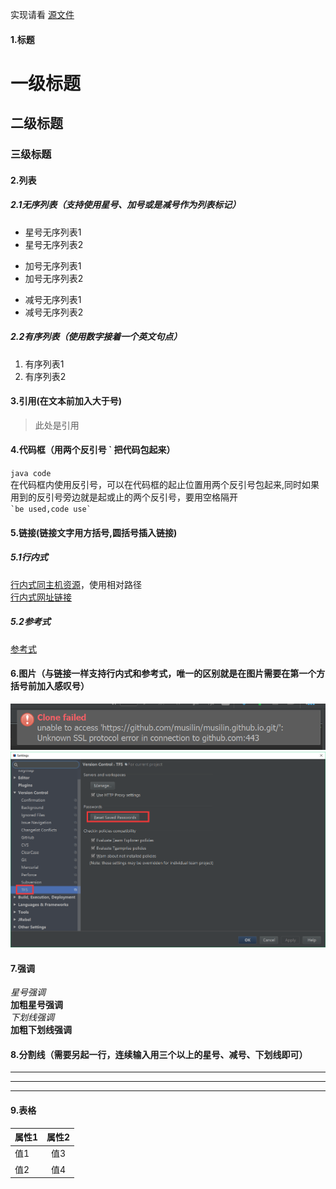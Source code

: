 实现请看 [源文件](https://raw.githubusercontent.com/musilin/musilin.github.io/master/tools/Markdown/Markdown.md)       

#### 1.标题

# 一级标题   

## 二级标题     

### 三级标题     

#### 2.列表   

##### 2.1无序列表（支持使用星号、加号或是减号作为列表标记）

* 星号无序列表1   
* 星号无序列表2    

+ 加号无序列表1
+ 加号无序列表2

- 减号无序列表1   
- 减号无序列表2    

##### 2.2有序列表（使用数字接着一个英文句点）   
1. 有序列表1
2. 有序列表2

#### 3.引用(在文本前加入大于号)   
> 此处是引用    

#### 4.代码框（用两个反引号 ` 把代码包起来）   
`java code`   
在代码框内使用反引号，可以在代码框的起止位置用两个反引号包起来,同时如果用到的反引号旁边就是起或止的两个反引号，要用空格隔开       
`` `be used,code use`  ``     

#### 5.链接(链接文字用方括号,圆括号插入链接)   

##### 5.1行内式    
[行内式同主机资源](/file/lombok-plugin-0.13.16.zip)，使用相对路径           
[行内式网址链接](https://musilin.github.io)     

##### 5.2参考式     
[参考式][link_id]       

[link_id]: https://musilin.github.io     

#### 6.图片（与链接一样支持行内式和参考式，唯一的区别就是在图片需要在第一个方括号前加入感叹号）    

![行内式图片](/images/tools_Markdown_Markdown_1.png)     
![参考式图片][image_id]      

[image_id]: /images/tools_Markdown_Markdown_2.png         

#### 7.强调      

*星号强调*      
**加粗星号强调**     
_下划线强调_      
__加粗下划线强调__     

#### 8.分割线（需要另起一行，连续输入用三个以上的星号、减号、下划线即可）
***    
---   
___   
 
#### 9.表格     

| 属性1  | 属性2         |
| ------ |:-------------:|
| 值1    | 值3 |
| 值2    | 值4      |



